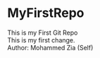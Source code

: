 # MyFirstRepo
This is my First Git Repo
<br>
This is my first change.
<br>
Author: Mohammed Zia (Self)
